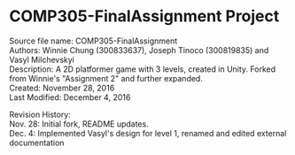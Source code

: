 # COMP305-FinalAssignment Project  

Source file name: COMP305-FinalAssignment  
Authors: Winnie Chung (300833637), Joseph Tinoco (300819835) and Vasyl Milchevskyi  
Description: A 2D platformer game with 3 levels, created in Unity. Forked from Winnie's "Assignment 2" and further expanded.  
Created: November 28, 2016  
Last Modified: December 4, 2016  
  
Revision History:  
Nov. 28: Initial fork, README updates.  
Dec. 4: Implemented Vasyl's design for level 1, renamed and edited external documentation  